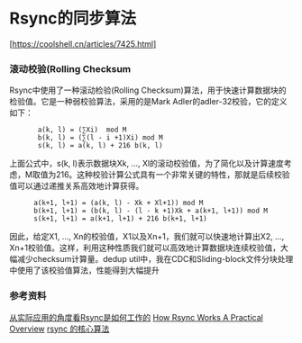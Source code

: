 # Rsync的同步算法

[https://coolshell.cn/articles/7425.html]


### 滚动校验(Rolling Checksum

Rsync中使用了一种滚动检验(Rolling Checksum)算法，用于快速计算数据块的检验值。它是一种弱校验算法，采用的是Mark Adler的adler-32校验，它的定义如下：

```
       a(k, l) = (∑Xi)  mod M   
       b(k, l) = (∑(l - i +1)Xi) mod M
       s(k, l) = a(k, l) + 216 b(k, l)
```       
上面公式中，s(k, l)表示数据块Xk, ..., Xl的滚动校验值，为了简化以及计算速度考虑，M取值为216。这种校验计算公式具有一个非常关键的特性，那就是后续校验值可以通过递推关系高效地计算获得。

```
      a(k+1, l+1) = (a(k, l) - Xk + Xl+1)) mod M
      b(k+1, l+1) = (b(k, l) - (l - k +1)Xk + a(k+1, l+1)) mod M
      s(k+1, l+1) = a(k+1, l+1) + 216 b(k+1, l+1)
```  

因此，给定X1, ..., Xn的校验值，X1以及Xn+1，我们就可以快速地计算出X2, ..., Xn+1校验值。这样，利用这种性质我们就可以高效地计算数据块连续校验值，大幅减少checksum计算量。dedup util中，我在CDC和Sliding-block文件分块处理中使用了该校验值算法，性能得到大幅提升



### 参考资料
[从实际应用的角度看Rsync是如何工作的](http://edu.gimoo.net/u/20080910/4b8bc65c33216.shtml)
[How Rsync Works A Practical Overview](https://rsync.samba.org/how-rsync-works.html)
[rsync 的核心算法](http://www.cnblogs.com/itech/archive/2012/09/01/2667154.html)